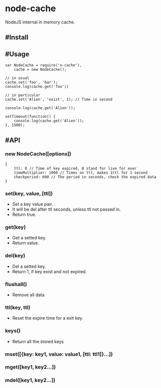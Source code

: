 node-cache
==========

NodeJS internal in memory cache.


#Install
---

#Usage
---
```
var NodeCache = require('n-cache'),
	cache = new NodeCache();

// in usual
cache.set('foo', 'bar');
console.log(cache.get('foo'))

// in particular
cache.set('Alien', 'exist', 1); // Time in second

console.log(cache.get('Alien'));

setTimeout(function() {
    console.log(cache.get('Alien'));
}, 1500);
```


#API
---
### new NodeCache([options])
```
{
	ttl: 0 // Time of key expired, 0 stand for live for ever
	timeMultiplier: 1000 // Times on ttl, makes 1ttl for 1 second
	checkperiod: 600 // The period in seconds, check the expired data
}
```


### set(key, value, [ttl])

- Set a key value pair.
- It will be del after ttl seconds, unless ttl not passed in.
- Return true.

### get(key)
- Get a setted key.
- Return value.

### del(key)
- Del a setted key.
- Return 1, if key exist and not expired.

### flushall()
- Remove all data

### ttl(key, ttl)
- Reset the expire time for a exit key.

### keys()
- Return all the stored keys

### mset([{key: key1, value: value1, [ttl: ttl1]}...])

### mget([key1, key2...])

### mdel([key1, key2...])






